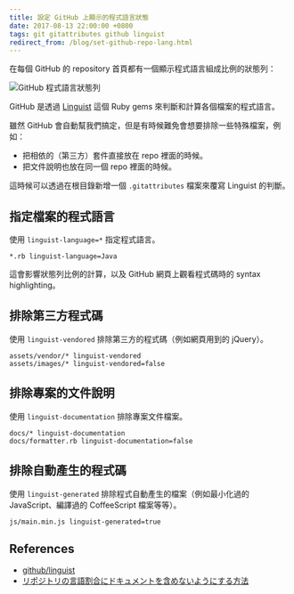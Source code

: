 ```yaml
---
title: 設定 GitHub 上顯示的程式語言狀態
date: 2017-08-13 22:00:00 +0800
tags: git gitattributes github linguist
redirect_from: /blog/set-github-repo-lang.html
---
```


在每個 GitHub 的 repository 首頁都有一個顯示程式語言組成比例的狀態列：

![GitHub 程式語言狀態列](/assets/posts/2017-08-13-set-github-repo-lang/github-lang-stats-bar.min.png)

GitHub 是透過 [Linguist](https://github.com/github/linguist) 這個 Ruby gems 來判斷和計算各個檔案的程式語言。

雖然 GitHub 會自動幫我們搞定，但是有時候難免會想要排除一些特殊檔案，例如：

* 把相依的（第三方）套件直接放在 repo 裡面的時候。
* 把文件說明也放在同一個 repo 裡面的時候。

這時候可以透過在根目錄新增一個 `.gitattributes` 檔案來覆寫 Linguist 的判斷。

<!--more-->

## 指定檔案的程式語言

使用 `linguist-language=*` 指定程式語言。

```
*.rb linguist-language=Java
```

這會影響狀態列比例的計算，以及 GitHub 網頁上觀看程式碼時的 syntax highlighting。

## 排除第三方程式碼

使用 `linguist-vendored` 排除第三方的程式碼（例如網頁用到的 jQuery）。

```
assets/vendor/* linguist-vendored
assets/images/* linguist-vendored=false
```

## 排除專案的文件說明

使用 `linguist-documentation` 排除專案文件檔案。

```
docs/* linguist-documentation
docs/formatter.rb linguist-documentation=false
```

## 排除自動產生的程式碼

使用 `linguist-generated` 排除程式自動產生的檔案（例如最小化過的 JavaScript、編譯過的 CoffeeScript 檔案等等）。

```
js/main.min.js linguist-generated=true
```

## References

* [github/linguist](https://github.com/github/linguist)
* [<span lang="ja">リポジトリの言語割合にドキュメントを含めないようにする方法</span>](https://qiita.com/yuku_t/items/15888c95e32f43e6c830)
